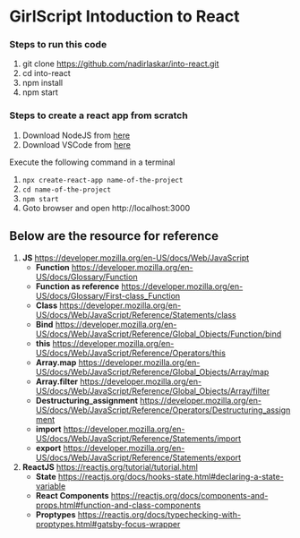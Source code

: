 # GirlScript Intoduction to React

### Steps to run this code

1. git clone https://github.com/nadirlaskar/into-react.git
2. cd into-react
3. npm install
4. npm start

### Steps to create a react app from scratch

1. Download NodeJS from [here](https://nodejs.org/en/download/)
2. Download VSCode from [here](https://code.visualstudio.com/download)

Execute the following command in a terminal

1. `npx create-react-app name-of-the-project`
2. `cd name-of-the-project`
3. `npm start`
4. Goto browser and open http://localhost:3000


## Below are the resource for reference

1. **JS** https://developer.mozilla.org/en-US/docs/Web/JavaScript
      * __Function__ https://developer.mozilla.org/en-US/docs/Glossary/Function 
      * __Function as reference__ https://developer.mozilla.org/en-US/docs/Glossary/First-class_Function
      * __Class__ https://developer.mozilla.org/en-US/docs/Web/JavaScript/Reference/Statements/class
      * __Bind__ https://developer.mozilla.org/en-US/docs/Web/JavaScript/Reference/Global_Objects/Function/bind
      * __this__ https://developer.mozilla.org/en-US/docs/Web/JavaScript/Reference/Operators/this
      * __Array.map__ https://developer.mozilla.org/en-US/docs/Web/JavaScript/Reference/Global_Objects/Array/map
      * __Array.filter__ https://developer.mozilla.org/en-US/docs/Web/JavaScript/Reference/Global_Objects/Array/filter
      * __Destructuring_assignment__ https://developer.mozilla.org/en-US/docs/Web/JavaScript/Reference/Operators/Destructuring_assignment
      * __import__ https://developer.mozilla.org/en-US/docs/Web/JavaScript/Reference/Statements/import
      * __export__ https://developer.mozilla.org/en-US/docs/Web/JavaScript/Reference/Statements/export
2. **ReactJS** https://reactjs.org/tutorial/tutorial.html
      * __State__ https://reactjs.org/docs/hooks-state.html#declaring-a-state-variable
      * __React Components__ https://reactjs.org/docs/components-and-props.html#function-and-class-components
      * __Proptypes__ https://reactjs.org/docs/typechecking-with-proptypes.html#gatsby-focus-wrapper
